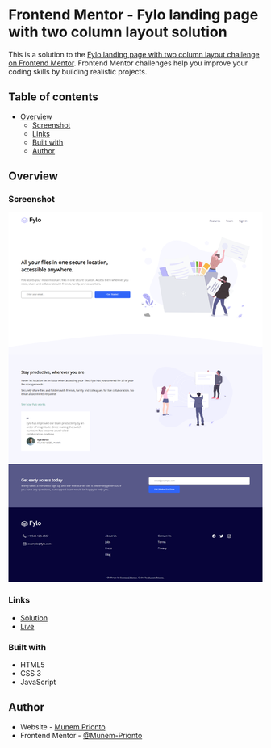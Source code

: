 # Frontend Mentor - Fylo landing page with two column layout solution

This is a solution to the [Fylo landing page with two column layout challenge on Frontend Mentor](https://www.frontendmentor.io/challenges/fylo-landing-page-with-two-column-layout-5ca5ef041e82137ec91a50f5). Frontend Mentor challenges help you improve your coding skills by building realistic projects. 

## Table of contents

- [Overview](#overview)
  - [Screenshot](#screenshot)
  - [Links](#links)
  - [Built with](#built-with)
  - [Author](#author)


## Overview

### Screenshot

![](./ss.png)


### Links

- [Solution](https://github.com/Munem-Prionto/frontendmentor.io/tree/main/fylo-landing-page-with-two-column-layout)
- [Live](https://fylo-landing-page-with-two-column-layout-mp.netlify.app/)


### Built with

- HTML5
- CSS 3
- JavaScript


## Author

- Website - [Munem Prionto](https://munemprionto.netlify.app)
- Frontend Mentor - [@Munem-Prionto](https://www.frontendmentor.io/profile/Munem-Prionto)